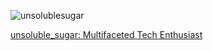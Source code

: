 ![unsolublesugar](https://avatars3.githubusercontent.com/u/8685879?s=460&v=4)

[unsoluble_sugar: Multifaceted Tech Enthusiast](https://www.perplexity.ai/page/unsolublesugar-Multifaceted-Tech-_.lw0lfDQDW8ShJ4lwQs_A)